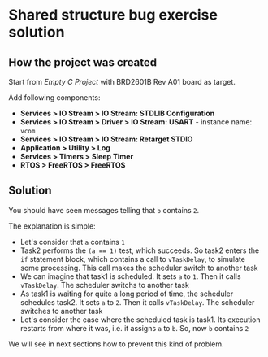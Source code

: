 # Shared structure bug exercise solution

## How the project was created

Start from *Empty C Project* with BRD2601B Rev A01 board as target.

Add following components:
* **Services > IO Stream > IO Stream: STDLIB Configuration**
* **Services > IO Stream > Driver > IO Stream: USART** - instance name: `vcom`
* **Services > IO Stream > IO Stream: Retarget STDIO**
* **Application > Utility > Log**
* **Services > Timers > Sleep Timer**
* **RTOS > FreeRTOS > FreeRTOS**

## Solution

You should have seen messages telling that `b` contains `2`.

The explanation is simple:
* Let's consider that `a` contains `1`
* Task2 performs the `(a == 1)` test, which succeeds. So task2 enters the `if` statement block, which contains a call to `vTaskDelay`, to simulate some processing. This call makes the scheduler switch to another task
* We can imagine that task1 is scheduled. It sets `a` to `1`. Then it calls `vTaskDelay`. The scheduler switchs to another task
* As task1 is waiting for quite a long period of time, the scheduler schedules task2. It sets `a` to `2`. Then it calls `vTaskDelay`. The scheduler switches to another task
* Let's consider the case where the scheduled task is task1. Its execution restarts from where it was, i.e. it assigns `a` to `b`. So, now `b` contains `2`

We will see in next sections how to prevent this kind of problem.

